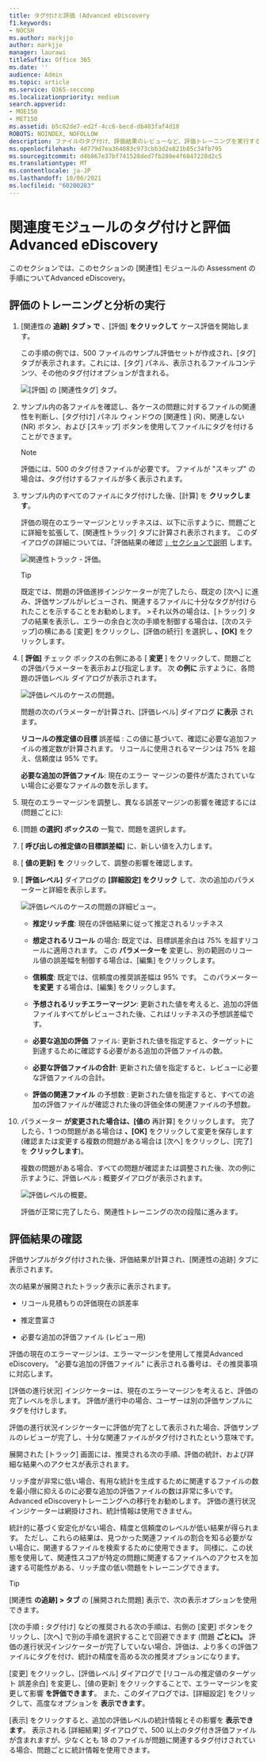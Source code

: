 ```yaml
---
title: タグ付けと評価 (Advanced eDiscovery
f1.keywords:
- NOCSH
ms.author: markjjo
author: markjjo
manager: laurawi
titleSuffix: Office 365
ms.date: ''
audience: Admin
ms.topic: article
ms.service: O365-seccomp
ms.localizationpriority: medium
search.appverid:
- MOE150
- MET150
ms.assetid: b5c82de7-ed2f-4cc6-becd-db403faf4d18
ROBOTS: NOINDEX, NOFOLLOW
description: ファイルのタグ付け、評価結果のレビューなど、評価トレーニングを実行する手順を確認Advanced eDiscovery。
ms.openlocfilehash: 4d779d7ea364083c973cbb3d2e821b85c34fb795
ms.sourcegitcommit: d4b867e37bf741528ded7fb289e4f6847228d2c5
ms.translationtype: MT
ms.contentlocale: ja-JP
ms.lasthandoff: 10/06/2021
ms.locfileid: "60200283"
---
```

# <a name="tagging-and-assessment-in-the-relevance-module-in-advanced-ediscovery"></a>関連度モジュールのタグ付けと評価Advanced eDiscovery
  
このセクションでは、このセクションの [関連性] モジュールの Assessment の手順についてAdvanced eDiscovery。
  
## <a name="performing-assessment-training-and-analysis"></a>評価のトレーニングと分析の実行

1. [関連性の **追跡] タブ \> で** 、[評価] **をクリックして** ケース評価を開始します。

    この手順の例では、500 ファイルのサンプル評価セットが作成され、[タグ]タブが表示されます。これには、[タグ] パネル、表示されるファイルコンテンツ、その他のタグ付けオプションが含まれる。 

    ![[評価] の [関連性タグ] タブ。](../media/c8acf891-b1cd-4344-816c-eabb8cbbe742.png)
  
2. サンプル内の各ファイルを確認し、各ケースの問題に対するファイルの関連性を判断し、[タグ付け] パネル ウィンドウの [関連性 ] (R)、関連しない (NR) ボタン、および [スキップ] ボタンを使用してファイルにタグを付けることができます。  

    > [!NOTE]
    >  評価には、500 のタグ付きファイルが必要です。 ファイルが "スキップ" の場合は、タグ付けするファイルが多く表示されます。 
  
3. サンプル内のすべてのファイルにタグ付けした後、[計算] を **クリックします**。

    評価の現在のエラーマージンとリッチネスは、以下に示すように、問題ごとに詳細を拡張して、[関連性トラック] タブに計算され表示されます。 このダイアログの詳細については、「評価結果の確認 [」セクションで説明](#reviewing-assessment-results) します。

    ![関連性トラック - 評価。](../media/da911ba5-8678-40d6-9ad5-fd0b058355c1.png)
  
    > [!TIP]
    > 既定では、問題の評価進捗インジケーターが完了したら、既定の [次へ] に進み、評価サンプルがレビューされ、関連するファイルに十分なタグが付けられたことを示することをお勧めします。 >それ以外の場合は、[トラック] タブの結果を表示し、エラーの余白と次の手順を制御する場合は、[次のステップ]の横にある [変更] をクリックし、[評価の続行] を選択し **、[OK]** をクリックします。  
  
4. [ **評価]** チェック ボックスの右側にある [ **変更** ] をクリックして、問題ごとの評価パラメーターを表示および指定します。 次 **の例に** 示すように、各問題の評価レベル ダイアログが表示されます。 

    ![評価レベルのケースの問題。](../media/b7113fef-d125-4617-ae1b-c9eb0bf79aec.png)
  
    問題の次のパラメーターが計算され、[評価レベル] ダイアログ **に表示** されます。 

    **リコールの推定値の目標** 誤差幅 : この値に基づいて、確認に必要な追加ファイルの推定数が計算されます。 リコールに使用されるマージンは 75% を超え、信頼度は 95% です。

    **必要な追加の評価ファイル**: 現在のエラー マージンの要件が満たされていない場合に必要なファイルの数を示します。 

5. 現在のエラーマージンを調整し、異なる誤差マージンの影響を確認するには (問題ごとに):

6. [問題 **の選択] ボックスの** 一覧で、問題を選択します。 

7. [ **呼び出しの推定値の目標誤差幅]** に、新しい値を入力します。

8. [ **値の更新] を** クリックして、調整の影響を確認します。 

9. [ **評価レベル]** ダイアログの **[詳細設定] をクリック** して、次の追加のパラメーターと詳細を表示します。 

    ![評価レベルのケースの問題の詳細ビュー。](../media/577d7e0e-95df-48c2-9dec-bdeab5e801d8.png)
  
    - **推定リッチ度**: 現在の評価結果に従って推定されるリッチネス

    - **想定されるリコール** の場合: 既定では、目標誤差余白は 75% を超すリコールに適用されます。 この **パラメーターを** 変更し、別の範囲のリコール値の誤差幅を制御する場合は、[編集] をクリックします。 

    - **信頼度**: 既定では、信頼度の推奨誤差幅は 95% です。 このパラメーター **を変更** する場合は、[編集] をクリックします。

    - **予想されるリッチエラーマージン**: 更新された値を考えると、追加の評価ファイルすべてがレビューされた後、これはリッチネスの予想誤差幅です。

    - **必要な追加の評価** ファイル: 更新された値を指定すると、ターゲットに到達するために確認する必要がある追加の評価ファイルの数。

    - **必要な評価ファイルの合計**: 更新された値を指定すると、レビューに必要な評価ファイルの合計。

    - **評価の関連ファイル** の予想数 : 更新された値を指定すると、すべての追加の評価ファイルが確認された後の評価全体の関連ファイルの予想数。

10. パラメーター **が変更された場合は、[値の** 再計算] をクリックします。 完了したら、1 つの問題がある場合は **、[OK]** をクリックして変更を保存します (確認または変更する複数の問題がある場合は [次へ] をクリックし、[完了] を **クリックします**)。 

    複数の問題がある場合、すべての問題が確認または調整された後、次の例に示すように、評価レベル **:** 概要ダイアログが表示されます。 

    ![評価レベルの概要。](../media/4997b46d-10a5-4abc-b3b2-7b75a370eb9e.png)
  
    評価が正常に完了したら、関連性トレーニングの次の段階に進みます。

## <a name="reviewing-assessment-results"></a>評価結果の確認

評価サンプルがタグ付けされた後、評価結果が計算され、[関連性の追跡] タブに表示されます。
  
次の結果が展開されたトラック表示に表示されます。
  
- リコール見積もりの評価現在の誤差率

- 推定豊富さ

- 必要な追加の評価ファイル (レビュー用)

評価の現在のエラーマージンは、エラーマージンを使用して推奨Advanced eDiscovery。 "必要な追加の評価ファイル" に表示される番号は、その推奨事項に対応します。
  
[評価の進行状況] インジケーターは、現在のエラーマージンを考えると、評価の完了レベルを示します。 評価が進行中の場合、ユーザーは別の評価サンプルにタグを付けします。
  
評価の進行状況インジケーターに評価が完了として表示された場合、評価サンプルのレビューが完了し、十分な関連ファイルがタグ付けされたという意味です。 
  
展開された [トラック] 画面には、推奨される次の手順、評価の統計、および詳細な結果へのアクセスが表示されます。
  
リッチ度が非常に低い場合、有用な統計を生成するために関連するファイルの数を最小限に抑えるのに必要な追加の評価ファイルの数は非常に多いです。 Advanced eDiscoveryトレーニングへの移行をお勧めします。 評価の進行状況インジケーターは網掛けされ、統計情報は使用できません。
  
統計的に基づく安定化がない場合、精度と信頼度のレベルが低い結果が得られます。 ただし、これらの結果は、見つかった関連ファイルの割合を知る必要がない場合に、関連するファイルを検索するために使用できます。 同様に、この状態を使用して、関連性スコアが特定の問題に関連するファイルへのアクセスを加速する可能性がある、リッチ度の低い問題をトレーニングできます。
  
> [!TIP]
> [関連性 **の追跡] \> タブ** の [展開された問題] 表示で、次の表示オプションを使用できます。 
> 
> [次の手順 **:** タグ付け] などの推奨される次の手順は、右側の [変更] ボタンをクリックし、[次へ] で別の手順を選択することで回避できます (問題 **ごとに)。** 評価の進行状況インジケーターが完了していない場合、評価は、より多くの評価ファイルにタグを付け、統計の精度を高める次の推奨オプションになります。 
> 
> [変更] をクリックし、[評価レベル] ダイアログで [リコールの推定値のターゲット 誤差余白] を変更し、[値の更新] をクリックすることで、エラーマージンを変更して影響 **を評価できます**。  また、このダイアログでは、[詳細設定] をクリックして、高度なオプションを **表示できます**。 
> 
> [表示] をクリックすると、追加の評価レベルの統計情報とその影響を **表示できます**。 表示される [詳細結果] ダイアログで、500 以上のタグ付き評価ファイルが含まれますが、少なくとも 18 のファイルが問題に関連するタグ付けされている場合、問題ごとに統計情報を使用できます。 

